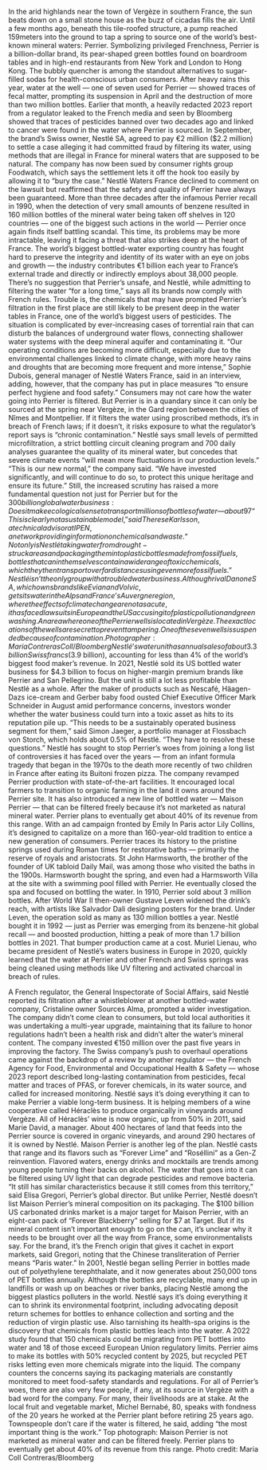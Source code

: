 In the arid highlands near the town of Vergèze in southern France, the sun beats down on a small stone house as the buzz of cicadas fills the air. Until a few months ago, beneath this tile-roofed structure, a pump reached 159meters into the ground to tap a spring to source one of the world’s best-known mineral waters: Perrier.
Symbolizing privileged Frenchness, Perrier is a billion-dollar brand, its pear-shaped green bottles found on boardroom tables and in high-end restaurants from New York and London to Hong Kong. The bubbly quencher is among the standout alternatives to sugar-filled sodas for health-conscious urban consumers.
After heavy rains this year, water at the well — one of seven used for Perrier — showed traces of fecal matter, prompting its suspension in April and the destruction of more than two million bottles. Earlier that month, a heavily redacted 2023 report from a regulator leaked to the French media and seen by Bloomberg showed that traces of pesticides banned over two decades ago and linked to cancer were found in the water where Perrier is sourced. In September, the brand’s Swiss owner, Nestlé SA, agreed to pay €2 million ($2.2 million) to settle a case alleging it had committed fraud by filtering its water, using methods that are illegal in France for mineral waters that are supposed to be natural. The company has now been sued by consumer rights group Foodwatch, which says the settlement lets it off the hook too easily by allowing it to “bury the case.” Nestlé Waters France declined to comment on the lawsuit but reaffirmed that the safety and quality of Perrier have always been guaranteed.
More than three decades after the infamous Perrier recall in 1990, when the detection of very small amounts of benzene resulted in 160 million bottles of the mineral water being taken off shelves in 120 countries — one of the biggest such actions in the world — Perrier once again finds itself battling scandal.
This time, its problems may be more intractable, leaving it facing a threat that also strikes deep at the heart of France. The world’s biggest bottled-water exporting country has fought hard to preserve the integrity and identity of its water with an eye on jobs and growth — the industry contributes €1 billion each year to France’s external trade and directly or indirectly employs about 38,000 people.
There’s no suggestion that Perrier’s unsafe, and Nestlé, while admitting to filtering the water “for a long time,” says all its brands now comply with French rules. Trouble is, the chemicals that may have prompted Perrier’s filtration in the first place are still likely to be present deep in the water tables in France, one of the world’s biggest users of pesticides. The situation is complicated by ever-increasing cases of torrential rain that can disturb the balances of underground water flows, connecting shallower water systems with the deep mineral aquifer and contaminating it.
“Our operating conditions are becoming more difficult, especially due to the environmental challenges linked to climate change, with more heavy rains and droughts that are becoming more frequent and more intense,” Sophie Dubois, general manager of Nestlé Waters France, said in an interview, adding, however, that the company has put in place measures “to ensure perfect hygiene and food safety.”
Consumers may not care how the water going into Perrier is filtered. But Perrier is in a quandary since it can only be sourced at the spring near Vergèze, in the Gard region between the cities of Nîmes and Montpellier. If it filters the water using proscribed methods, it’s in breach of French laws; if it doesn’t, it risks exposure to what the regulator’s report says is “chronic contamination.” Nestlé says small levels of permitted microfiltration, a strict bottling circuit cleaning program and 700 daily analyses guarantee the quality of its mineral water, but concedes that severe climate events “will mean more fluctuations in our production levels.”
“This is our new normal,” the company said. “We have invested significantly, and will continue to do so, to protect this unique heritage and ensure its future.”
Still, the increased scrutiny has raised a more fundamental question not just for Perrier but for the $300 billion global water business: Does it make ecological sense to transport millions of bottles of water — about 97% of them made from plastic — across the globe instead of sourcing it locally? While the bottled-water market is expected by Euromonitor to grow 4% a year to 2026, recurring droughts and even riots over water are making the industry increasingly problematic.
“This is clearly not a sustainable model,” said Therese Karlsson, a technical advisor at IPEN, a network providing information on chemicals and waste. “Not only is Nestlé taking water from drought-struck areas and packaging them into plastic bottles made from fossil fuels, bottles that can in themselves contain a wide range of toxic chemicals, which they then transport over far distances using even more fossil fuels.”
Nestlé isn’t the only group with a troubled water business. Although rival Danone SA, which owns brands like Evian and Volvic, gets its water in the Alps and France’s Auvergne region, where the effects of climate change are not as acute, it has faced lawsuits in Europe and the US accusing it of plastic pollution and greenwashing.
An area where one of the Perrier wells is located in Vergèze. The exact locations of the wells are secret to prevent tampering. One of the seven wells is suspended because of contamination. Photographer: Maria Contreras Coll/Bloomberg
Nestlé’s water unit has annual sales of about 3.3 billion Swiss francs ($3.9 billion), accounting for less than 4% of the world’s biggest food maker’s revenue. In 2021, Nestlé sold its US bottled water business for $4.3 billion to focus on higher-margin premium brands like Perrier and San Pellegrino. But the unit is still a lot less profitable than Nestlé as a whole.
After the maker of products such as Nescafé, Häagen-Dazs ice-cream and Gerber baby food ousted Chief Executive Officer Mark Schneider in August amid performance concerns, investors wonder whether the water business could turn into a toxic asset as hits to its reputation pile up.
“This needs to be a sustainably operated business segment for them,” said Simon Jaeger, a portfolio manager at Flossbach von Storch, which holds about 0.5% of Nestlé. “They have to resolve these questions.”
Nestlé has sought to stop Perrier’s woes from joining a long list of controversies it has faced over the years — from an infant formula tragedy that began in the 1970s to the death more recently of two children in France after eating its Buitoni frozen pizza.
The company revamped Perrier production with state-of-the-art facilities. It encouraged local farmers to transition to organic farming in the land it owns around the Perrier site. It has also introduced a new line of bottled water — Maison Perrier — that can be filtered freely because it’s not marketed as natural mineral water. Perrier plans to eventually get about 40% of its revenue from this range. With an ad campaign fronted by Emily In Paris actor Lily Collins, it’s designed to capitalize on a more than 160-year-old tradition to entice a new generation of consumers.
Perrier traces its history to the pristine springs used during Roman times for restorative baths — primarily the reserve of royals and aristocrats. St John Harmsworth, the brother of the founder of UK tabloid Daily Mail, was among those who visited the baths in the 1900s. Harmsworth bought the spring, and even had a Harmsworth Villa at the site with a swimming pool filled with Perrier. He eventually closed the spa and focused on bottling the water.
In 1910, Perrier sold about 3 million bottles. After World War II then-owner Gustave Leven widened the drink’s reach, with artists like Salvador Dali designing posters for the brand. Under Leven, the operation sold as many as 130 million bottles a year. Nestlé bought it in 1992 — just as Perrier was emerging from its benzene-hit global recall — and boosted production, hitting a peak of more than 1.7 billion bottles in 2021.
That bumper production came at a cost. Muriel Lienau, who became president of Nestlé’s waters business in Europe in 2020, quickly learned that the water at Perrier and other French and Swiss springs was being cleaned using methods like UV filtering and activated charcoal in breach of rules.

A French regulator, the General Inspectorate of Social Affairs, said Nestlé reported its filtration after a whistleblower at another bottled-water company, Cristaline owner Sources Alma, prompted a wider investigation. The company didn’t come clean to consumers, but told local authorities it was undertaking a multi-year upgrade, maintaining that its failure to honor regulations hadn’t been a health risk and didn’t alter the water’s mineral content. The company invested €150 million over the past five years in improving the factory.
The Swiss company’s push to overhaul operations came against the backdrop of a review by another regulator — the French Agency for Food, Environmental and Occupational Health & Safety — whose 2023 report described long-lasting contamination from pesticides, fecal matter and traces of PFAS, or forever chemicals, in its water source, and called for increased monitoring.
Nestlé says it’s doing everything it can to make Perrier a viable long-term business. It is helping members of a wine cooperative called Héraclès to produce organically in vineyards around Vergèze. All of Héraclès’ wine is now organic, up from 50% in 2011, said Marie David, a manager. About 400 hectares of land that feeds into the Perrier source is covered in organic vineyards, and around 290 hectares of it is owned by Nestlé.
Maison Perrier is another leg of the plan. Nestlé casts that range and its flavors such as “Forever Lime” and “Roséllini” as a Gen-Z reinvention. Flavored waters, energy drinks and mocktails are trends among young people turning their backs on alcohol. The water that goes into it can be filtered using UV light that can degrade pesticides and remove bacteria.
“It still has similar characteristics because it still comes from this territory,” said Elisa Gregori, Perrier’s global director. But unlike Perrier, Nestlé doesn’t list Maison Perrier’s mineral composition on its packaging.
The $100 billion US carbonated drinks market is a major target for Maison Perrier, with an eight-can pack of “Forever Blackberry” selling for $7 at Target. But if its mineral content isn’t important enough to go on the can, it’s unclear why it needs to be brought over all the way from France, some environmentalists say. For the brand, it’s the French origin that gives it cachet in export markets, said Gregori, noting that the Chinese transliteration of Perrier means “Paris water.”
In 2001, Nestlé began selling Perrier in bottles made out of polyethylene terephthalate, and it now generates about 250,000 tons of PET bottles annually. Although the bottles are recyclable, many end up in landfills or wash up on beaches or river banks, placing Nestlé among the biggest plastics polluters in the world. Nestlé says it’s doing everything it can to shrink its environmental footprint, including advocating deposit return schemes for bottles to enhance collection and sorting and the reduction of virgin plastic use.
Also tarnishing its health-spa origins is the discovery that chemicals from plastic bottles leach into the water. A 2022 study found that 150 chemicals could be migrating from PET bottles into water and 18 of those exceed European Union regulatory limits. Perrier aims to make its bottles with 50% recycled content by 2025, but recycled PET risks letting even more chemicals migrate into the liquid. The company counters the concerns saying its packaging materials are constantly monitored to meet food-safety standards and regulations.
For all of Perrier’s woes, there are also very few people, if any, at its source in Vergèze with a bad word for the company. For many, their livelihoods are at stake.
At the local fruit and vegetable market, Michel Bernabé, 80, speaks with fondness of the 20 years he worked at the Perrier plant before retiring 25 years ago. Townspeople don’t care if the water is filtered, he said, adding “the most important thing is the work.”
Top photograph: Maison Perrier is not marketed as mineral water and can be filtered freely. Perrier plans to eventually get about 40% of its revenue from this range. Photo credit: Maria Coll Contreras/Bloomberg